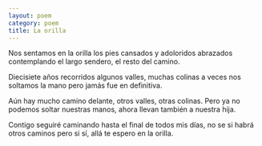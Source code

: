 ```yaml
---
layout: poem
category: poem
title: La orilla
---
```

Nos sentamos en la orilla
los pies cansados y adoloridos
abrazados contemplando
el largo sendero, el resto del camino.

Diecisiete años recorridos
algunos valles, muchas colinas
a veces nos soltamos la mano
pero jamás fue en definitiva.

Aún hay mucho camino delante,
otros valles, otras colinas.
Pero ya no podemos soltar nuestras manos,
ahora llevan también a nuestra hija.


Contigo seguiré caminando
hasta el final de todos mis días,
no se si habrá otros caminos
pero si sí, allá te espero en la orilla.
